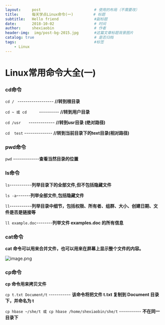 ```yaml
---
layout:     post   				        # 使用的布局（不需要改）
title:      每天学点Linux命令(一) 		   # 标题 
subtitle:   Hello friend                #副标题
date:       2018-10-02 				    # 时间
author:     shexiaobin 				    # 作者
header-img:  img/post-bg-2015.jpg     	#这篇文章标题背景图片
catalog: true 						    # 是否归档
tags:								    #标签
    - Linux
---
```



# Linux常用命令大全(一)
### cd命令
 
`cd / `                     ------------------  **//转到根目录**

`cd ~ 或 cd     `           ----------         **//转到用户目录**
   
`cd /usr   `                -------------     **//转到usr目录 (绝对路径)**
    
`cd  test`                --------------          **//转到当前目录下的text目录(相对路径)**

### pwd命令

`pwd`  -------------**查看当然目录的位置**


### ls命令

`ls`-----------**列举目录下的全部文件,但不包括隐藏文件**

`ls -a`-------**列举全部文件,包括隐藏文件**

`ll`-----------**列举目录中细节，包括权限、所有者、组群、大小、创建日期、文件是否是链接等**

`ll example.doc`--------**列举文件 examples.doc 的所有信息**

### cat命令

**cat 命令可以用来合并文件，也可以用来在屏幕上显示整个文件的内容。**


![image.png](https://upload-images.jianshu.io/upload_images/12269087-4d7a8162692ea829.png?imageMogr2/auto-orient/strip%7CimageView2/2/w/1240)

### cp命令
**cp 命令用来拷贝文件**


`cp t.txt Document/t`  -----------     **该命令将把文件 t.txt 复制到 Document 目录下，并命名为 t**

`cp hbase ~/she/t 或 cp hbase /home/shexiaobin/she/t` -----------  **不在同一目录下**
